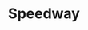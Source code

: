 ---
title: "Speedway"
url: /albuquerque/speedway-paradise-boulevard-northwest/
shop: Lebensmittel
---